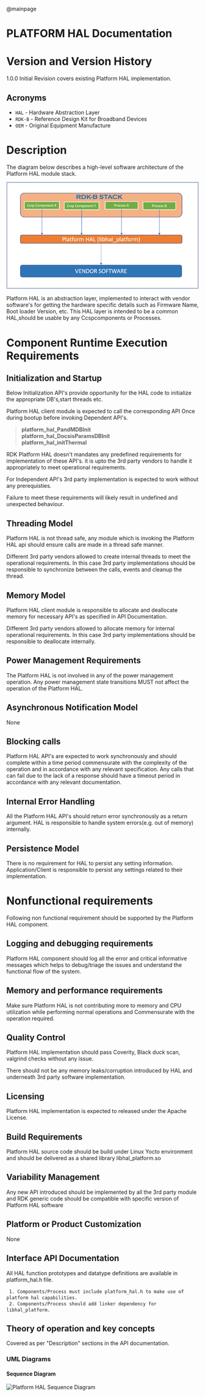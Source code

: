 @mainpage

# PLATFORM HAL Documentation

# Version and Version History


1.0.0 Initial Revision covers existing Platform HAL implementation.

## Acronyms

- `HAL` \- Hardware Abstraction Layer
- `RDK-B` \- Reference Design Kit for Broadband Devices
- `OEM` \- Original Equipment Manufacture

# Description
The diagram below describes a high-level software architecture of the Platform HAL module stack. 

![Platform HAL Architecture Diag](images/Platform_HAL_Architecture.png)

Platform HAL is an abstraction layer, implemented to interact with vendor software's for getting the hardware specific details such as Firmware Name, Boot loader Version, etc.
This HAL layer is intended to be a common HAL,should be usable by any Ccspcomponents or Processes.

# Component Runtime Execution Requirements

## Initialization and Startup

Below Initialization API's provide opportunity for the HAL code to initialize the appropriate DB's,start threads etc. 

Platform HAL client module is expected to call the corresponding API Once during bootup before invoking Dependent API's.

> **platform\_hal\_PandMDBInit**<br>**platform\_hal\_DocsisParamsDBInit**<br>**platform\_hal\_initThermal**

RDK Platform HAL doesn't mandates any predefined requirements for implementation of these API's. it is upto the 
3rd party vendors to handle it appropriately to meet operational requirements.

For Independent API's 3rd party implementation is expected to work without any prerequisties.

Failure to meet these requirements will likely result in undefined and unexpected behaviour.

## Threading Model

Platform HAL is not thread safe, any module which is invoking the Platform HAL api should ensure calls are made in a thread safe manner.

Different 3rd party vendors allowed to create internal threads to meet the operational requirements. In this case 3rd party implementations
should be responsible to synchronize between the calls, events and cleanup the thread.

## Memory Model

Platform HAL client module is responsible to allocate and deallocate memory for necessary API's as specified in API Documentation.

Different 3rd party vendors allowed to allocate memory for internal operational requirements. In this case 3rd party implementations
should be responsible to deallocate internally.

## Power Management Requirements

The Platform HAL is not involved in any of the power management operation.
Any power management state transitions MUST not affect the operation of the Platform HAL. 

## Asynchronous Notification Model
None

## Blocking calls

Platform HAL API's are expected to work synchronously and should complete within a time period commensurate with the complexity of the operation and in accordance with any relevant specification. 
Any calls that can fail due to the lack of a response should have a timeout period in accordance with any relevant documentation.

## Internal Error Handling

All the Platform HAL API's should return error synchronously as a return argument. HAL is responsible to handle system errors(e.g. out of memory) internally.

## Persistence Model

There is no requirement for HAL to persist any setting information. Application/Client is responsible to persist any settings related to their implementation.


# Nonfunctional requirements

Following non functional requirement should be supported by the Platform HAL component.

## Logging and debugging requirements

Platform HAL component should log all the error and critical informative messages which helps to debug/triage the issues and understand the functional flow of the system.

## Memory and performance requirements

Make sure Platform HAL is not contributing more to memory and CPU utilization while performing normal operations and Commensurate with the operation required.


## Quality Control

Platform HAL implementation should pass Coverity, Black duck scan, valgrind checks without any issue.

There should not be any memory leaks/corruption introduced by HAL and underneath 3rd party software implementation.


## Licensing

Platform HAL implementation is expected to released under the Apache License. 

## Build Requirements

Platform HAL source code should be build under Linux Yocto environment and should be delivered as a shared library libhal_platform.so
  

## Variability Management

Any new API introduced should be implemented by all the 3rd party module and RDK generic code should be compatible with specific version of Platform HAL software

## Platform or Product Customization

None

## Interface API Documentation

All HAL function prototypes and datatype definitions are available in platform_hal.h file.
    
     1. Components/Process must include platform_hal.h to make use of platform hal capabilities.
     2. Components/Process should add linker dependency for libhal_platform.

## Theory of operation and key concepts

Covered as per "Description" sections in the API documentation.

### UML Diagrams

#### Sequence Diagram

![Platform HAL Sequence Diagram](Platform_HAL_Sequence_Diagram.png)
